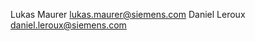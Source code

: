 <!--
SPDX-FileCopyrightText: 2022 Siemens AG

SPDX-License-Identifier: MIT
-->

Lukas Maurer <lukas.maurer@siemens.com>
Daniel Leroux <daniel.leroux@siemens.com>
